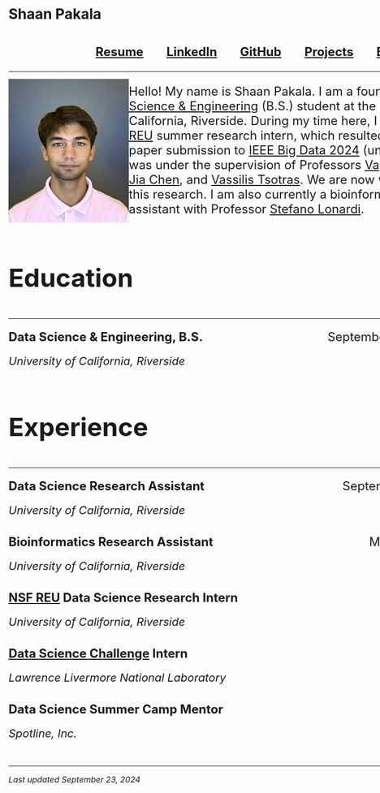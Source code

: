 # Shaan Pakala

<!-- Google tag (gtag.js) -->
<script async src="https://www.googletagmanager.com/gtag/js?id=G-N4HHP6LBJ6"></script>
<script>
  window.dataLayer = window.dataLayer || [];
  function gtag(){dataLayer.push(arguments);}
  gtag('js', new Date());

  gtag('config', 'G-N4HHP6LBJ6');
</script>

<meta name="viewport" content="width=device-width, initial-scale=1">

<style>
  .container {
    width: 960px;
    margin: 0 auto;
    overflow: auto;
  }
</style>


<div class="container">
  
<p style="font-size: 24px; text-align: center;"><b>
  <a href="https://shaanpakala.github.io/resume.pdf" target="_blank">Resume</a>
  &nbsp;&nbsp;&nbsp;&nbsp;&nbsp;&nbsp;
  <a href="https://www.linkedin.com/in/shaan-pakala-b91024210/" target="_blank">LinkedIn</a>
  &nbsp;&nbsp;&nbsp;&nbsp;&nbsp;&nbsp;
  <a href="https://github.com/shaanpakala" target="_blank">GitHub</a>
  &nbsp;&nbsp;&nbsp;&nbsp;&nbsp;&nbsp;
  <a href="https://shaanpakala.github.io/Projects/" target="_blank">Projects</a>
  &nbsp;&nbsp;&nbsp;&nbsp;&nbsp;&nbsp;
  <a href="mailto:shaan.pakala@gmail.com">Email</a>
</b></p>

<hr>

<img align="left" width="237" src="images/picture_of_me.jpg">
<p style="font-size: 24px;">
  Hello! My name is Shaan Pakala. I am a fourth year <a href="https://datascience.ucr.edu/">Data Science & Engineering</a> (B.S.) student at the University of California, Riverside. During my time here, I have been an <a href="https://www.nsf.gov/awardsearch/showAward?AWD_ID=2244480&HistoricalAwards=false">NSF REU</a> summer research intern, which resulted in a first author paper submission to <a href="https://www3.cs.stonybrook.edu/~ieeebigdata2024/" target="_blank">IEEE Big Data 2024</a> (under review). This was under the supervision of Professors <a href="https://www.cs.ucr.edu/~epapalex/">Vagelis Papalexakis</a>, <a href="https://sites.google.com/view/jiachen-research/home">Jia Chen</a>, and <a href="https://www.cs.ucr.edu/~tsotras/">Vassilis Tsotras</a>. We are now working to extend this research. I am also currently a bioinformatics research assistant with Professor <a href="https://www.cs.ucr.edu/~stelo/">Stefano Lonardi</a>.
</p>

<section id="Education">
<br>
<p style="font-size: 50px;"><b>Education</b></p>
<hr>
</section>

<p style="font-size: 24px; display: flex; justify-content: space-between; line-height: 1.0;">
  <span><b>Data Science & Engineering, B.S.</b></span>
  <span style="text-align: right;">September 2021 - June 2025</span>
</p>
<p style="font-size: 22px; line-height: 1.0;"><em>University of California, Riverside</em></p>

<section id="Experience">
<br>
<p style="font-size: 50px;"><b>Experience</b></p>
<hr>
</section>

<p style="font-size: 24px; display: flex; justify-content: space-between; line-height: 1.0;">
  <span><b>Data Science Research Assistant</b></span>
  <span style="text-align: right;">September 2024 - Present</span>
</p>
<p style="font-size: 22px; line-height: 1.0;"><em>University of California, Riverside</em></p>

<p style="font-size: 24px; display: flex; justify-content: space-between; line-height: 1.0; margin-top: 40px;">
  <span><b>Bioinformatics Research Assistant</b></span>
  <span style="text-align: right;">March 2024 - Present</span>
</p>
<p style="font-size: 22px; line-height: 1.0;"><em>University of California, Riverside</em></p>

<p style="font-size: 24px; display: flex; justify-content: space-between; line-height: 1.0; margin-top: 40px;">
  <span><b><a href="https://www.nsf.gov/awardsearch/showAward?AWD_ID=2244480&HistoricalAwards=false">NSF REU</a> Data Science Research Intern</b></span>
  <span style="text-align: right;">Summer 2024</span>
</p>
<p style="font-size: 22px; line-height: 1.0;"><em>University of California, Riverside</em></p>

<p style="font-size: 24px; display: flex; justify-content: space-between; line-height: 1.0; margin-top: 40px;">
  <span><b>
    <a href="https://www.llnl.gov/article/50051/uc-merced-uc-riverside-tackle-data-science-challenge-machine-learning-assisted-heart">
      Data Science Challenge</a>
    Intern
  </b></span>
  <span style="text-align: right;">Summer 2023</span>
</p>
<p style="font-size: 22px; line-height: 1.0;"><em>Lawrence Livermore National Laboratory</em></p>

<p style="font-size: 24px; display: flex; justify-content: space-between; line-height: 1.0; margin-top: 40px;">
  <span><b>Data Science Summer Camp Mentor</b></span>
  <span style="text-align: right;">Summer 2022</span>
</p>
<p style="font-size: 22px; line-height: 1.0;"><em>Spotline, Inc.</em></p>

<br clear="all">


<hr>
<p style="font-size: 16px;"><i>Last updated September 23, 2024</i></p>


</div>
